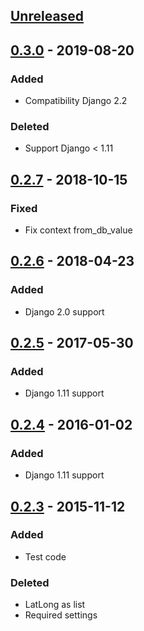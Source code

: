 ## [Unreleased]

## [0.3.0] - 2019-08-20
### Added
- Compatibility Django 2.2

### Deleted
- Support Django < 1.11

## [0.2.7] - 2018-10-15
### Fixed
- Fix context from_db_value

## [0.2.6] - 2018-04-23
### Added
- Django 2.0 support

## [0.2.5] - 2017-05-30
### Added
- Django 1.11 support

## [0.2.4] - 2016-01-02
### Added
- Django 1.11 support

## [0.2.3] - 2015-11-12
### Added
- Test code

### Deleted
- LatLong as list
- Required settings


[Unreleased]: https://github.com/silentsokolov/django-treasuremap/compare/v0.3.0...HEAD
[0.3.0]: https://github.com/silentsokolov/django-treasuremap/compare/v0.2.7...v0.3.0
[0.2.7]: https://github.com/silentsokolov/django-treasuremap/compare/v0.2.6...v0.2.7
[0.2.6]: https://github.com/silentsokolov/django-treasuremap/compare/v0.2.5...v0.2.6
[0.2.5]: https://github.com/silentsokolov/django-treasuremap/compare/v0.2.4...v0.2.5
[0.2.4]: https://github.com/silentsokolov/django-treasuremap/compare/v0.2.3...v0.2.4
[0.2.3]: https://github.com/silentsokolov/django-treasuremap/compare/v0.2...v0.2.3

